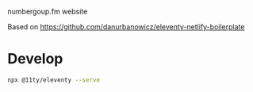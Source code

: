 numbergoup.fm website

Based on https://github.com/danurbanowicz/eleventy-netlify-boilerplate

# Develop

```sh
npx @11ty/eleventy --serve
```